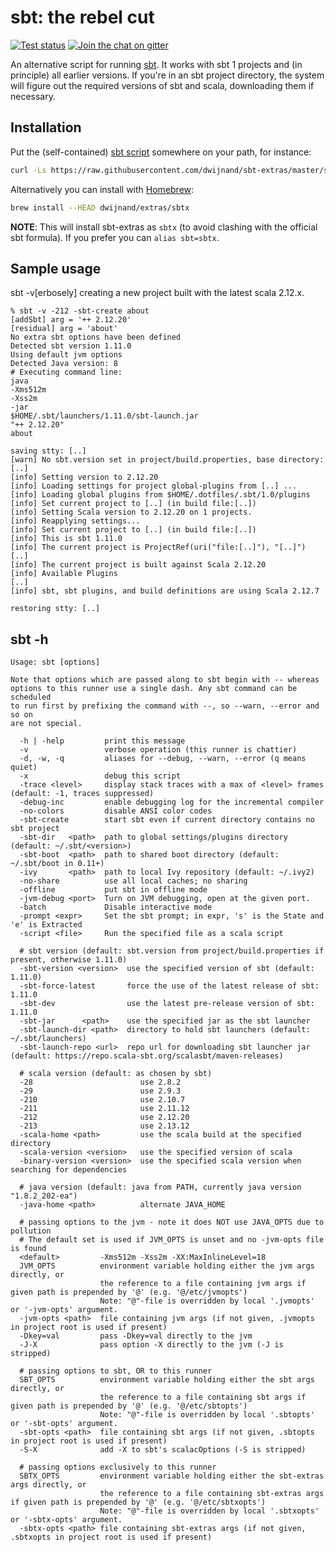 sbt: the rebel cut
==================

[![Test status](https://github.com/paulp/sbt-extras/workflows/Test/badge.svg?branch=master)](https://github.com/paulp/sbt-extras/actions?query=branch%3Amaster+workflow%3ATest)
[![Join the chat on gitter](https://badges.gitter.im/paulp/sbt-extras.svg)](https://gitter.im/paulp/sbt-extras)

An alternative script for running [sbt](https://github.com/sbt/sbt "sbt home").
It works with sbt 1 projects and (in principle) all earlier versions.
If you're in an sbt project directory, the system will figure out the
required versions of sbt and scala, downloading them if necessary.

## Installation

Put the (self-contained) [sbt script](https://raw.githubusercontent.com/dwijnand/sbt-extras/master/sbt "sbt") somewhere on your path, for instance:

```bash
curl -Ls https://raw.githubusercontent.com/dwijnand/sbt-extras/master/sbt > ~/bin/sbt && chmod 0755 ~/bin/sbt
```

Alternatively you can install with [Homebrew](https://brew.sh/):

```bash
brew install --HEAD dwijnand/extras/sbtx
```

**NOTE**: This will install sbt-extras as `sbtx` (to avoid clashing with the official sbt formula). If you prefer you can `alias sbt=sbtx`.

## Sample usage

sbt -v[erbosely] creating a new project built with the latest scala 2.12.x.

```
% sbt -v -212 -sbt-create about
[addSbt] arg = '++ 2.12.20'
[residual] arg = 'about'
No extra sbt options have been defined
Detected sbt version 1.11.0
Using default jvm options
Detected Java version: 8
# Executing command line:
java
-Xms512m
-Xss2m
-jar
$HOME/.sbt/launchers/1.11.0/sbt-launch.jar
"++ 2.12.20"
about

saving stty: [..]
[warn] No sbt.version set in project/build.properties, base directory: [..]
[info] Setting version to 2.12.20
[info] Loading settings for project global-plugins from [..] ...
[info] Loading global plugins from $HOME/.dotfiles/.sbt/1.0/plugins
[info] Set current project to [..] (in build file:[..])
[info] Setting Scala version to 2.12.20 on 1 projects.
[info] Reapplying settings...
[info] Set current project to [..] (in build file:[..])
[info] This is sbt 1.11.0
[info] The current project is ProjectRef(uri("file:[..]"), "[..]") [..]
[info] The current project is built against Scala 2.12.20
[info] Available Plugins
[..]
[info] sbt, sbt plugins, and build definitions are using Scala 2.12.7

restoring stty: [..]
```

## sbt -h
```
Usage: sbt [options]

Note that options which are passed along to sbt begin with -- whereas
options to this runner use a single dash. Any sbt command can be scheduled
to run first by prefixing the command with --, so --warn, --error and so on
are not special.

  -h | -help         print this message
  -v                 verbose operation (this runner is chattier)
  -d, -w, -q         aliases for --debug, --warn, --error (q means quiet)
  -x                 debug this script
  -trace <level>     display stack traces with a max of <level> frames (default: -1, traces suppressed)
  -debug-inc         enable debugging log for the incremental compiler
  -no-colors         disable ANSI color codes
  -sbt-create        start sbt even if current directory contains no sbt project
  -sbt-dir   <path>  path to global settings/plugins directory (default: ~/.sbt/<version>)
  -sbt-boot  <path>  path to shared boot directory (default: ~/.sbt/boot in 0.11+)
  -ivy       <path>  path to local Ivy repository (default: ~/.ivy2)
  -no-share          use all local caches; no sharing
  -offline           put sbt in offline mode
  -jvm-debug <port>  Turn on JVM debugging, open at the given port.
  -batch             Disable interactive mode
  -prompt <expr>     Set the sbt prompt; in expr, 's' is the State and 'e' is Extracted
  -script <file>     Run the specified file as a scala script

  # sbt version (default: sbt.version from project/build.properties if present, otherwise 1.11.0)
  -sbt-version <version>  use the specified version of sbt (default: 1.11.0)
  -sbt-force-latest       force the use of the latest release of sbt: 1.11.0
  -sbt-dev                use the latest pre-release version of sbt: 1.11.0
  -sbt-jar      <path>    use the specified jar as the sbt launcher
  -sbt-launch-dir <path>  directory to hold sbt launchers (default: ~/.sbt/launchers)
  -sbt-launch-repo <url>  repo url for downloading sbt launcher jar (default: https://repo.scala-sbt.org/scalasbt/maven-releases)

  # scala version (default: as chosen by sbt)
  -28                        use 2.8.2
  -29                        use 2.9.3
  -210                       use 2.10.7
  -211                       use 2.11.12
  -212                       use 2.12.20
  -213                       use 2.13.12
  -scala-home <path>         use the scala build at the specified directory
  -scala-version <version>   use the specified version of scala
  -binary-version <version>  use the specified scala version when searching for dependencies

  # java version (default: java from PATH, currently java version "1.8.2_202-ea")
  -java-home <path>          alternate JAVA_HOME

  # passing options to the jvm - note it does NOT use JAVA_OPTS due to pollution
  # The default set is used if JVM_OPTS is unset and no -jvm-opts file is found
  <default>         -Xms512m -Xss2m -XX:MaxInlineLevel=18
  JVM_OPTS          environment variable holding either the jvm args directly, or
                    the reference to a file containing jvm args if given path is prepended by '@' (e.g. '@/etc/jvmopts')
                    Note: "@"-file is overridden by local '.jvmopts' or '-jvm-opts' argument.
  -jvm-opts <path>  file containing jvm args (if not given, .jvmopts in project root is used if present)
  -Dkey=val         pass -Dkey=val directly to the jvm
  -J-X              pass option -X directly to the jvm (-J is stripped)

  # passing options to sbt, OR to this runner
  SBT_OPTS          environment variable holding either the sbt args directly, or
                    the reference to a file containing sbt args if given path is prepended by '@' (e.g. '@/etc/sbtopts')
                    Note: "@"-file is overridden by local '.sbtopts' or '-sbt-opts' argument.
  -sbt-opts <path>  file containing sbt args (if not given, .sbtopts in project root is used if present)
  -S-X              add -X to sbt's scalacOptions (-S is stripped)

  # passing options exclusively to this runner
  SBTX_OPTS         environment variable holding either the sbt-extras args directly, or
                    the reference to a file containing sbt-extras args if given path is prepended by '@' (e.g. '@/etc/sbtxopts')
                    Note: "@"-file is overridden by local '.sbtxopts' or '-sbtx-opts' argument.
  -sbtx-opts <path> file containing sbt-extras args (if not given, .sbtxopts in project root is used if present)
```

